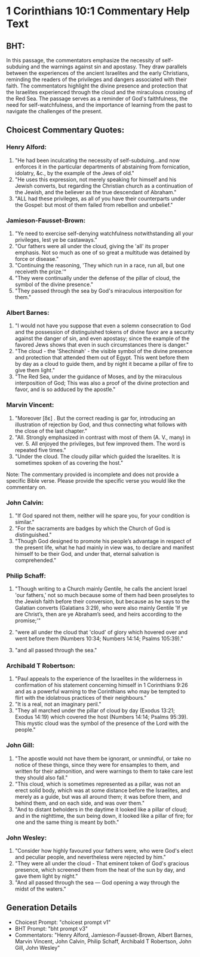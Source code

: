 # 1 Corinthians 10:1 Commentary Help Text

## BHT:
In this passage, the commentators emphasize the necessity of self-subduing and the warnings against sin and apostasy. They draw parallels between the experiences of the ancient Israelites and the early Christians, reminding the readers of the privileges and dangers associated with their faith. The commentators highlight the divine presence and protection that the Israelites experienced through the cloud and the miraculous crossing of the Red Sea. The passage serves as a reminder of God's faithfulness, the need for self-watchfulness, and the importance of learning from the past to navigate the challenges of the present.

## Choicest Commentary Quotes:
### Henry Alford:
1. "He had been inculcating the necessity of self-subduing...and now enforces it in the particular departments of abstaining from fornication, idolatry, &c., by the example of the Jews of old."
2. "He uses this expression, not merely speaking for himself and his Jewish converts, but regarding the Christian church as a continuation of the Jewish, and the believer as the true descendant of Abraham."
3. "ALL had these privileges, as all of you have their counterparts under the Gospel: but most of them failed from rebellion and unbelief."

### Jamieson-Fausset-Brown:
1. "Ye need to exercise self-denying watchfulness notwithstanding all your privileges, lest ye be castaways."
2. "Our fathers were all under the cloud, giving the 'all' its proper emphasis. Not so much as one of so great a multitude was detained by force or disease."
3. "Continuing the reasoning, 'They which run in a race, run all, but one receiveth the prize.'"
4. "They were continually under the defense of the pillar of cloud, the symbol of the divine presence."
5. "They passed through the sea by God's miraculous interposition for them."

### Albert Barnes:
1. "I would not have you suppose that even a solemn consecration to God and the possession of distinguished tokens of divine favor are a security against the danger of sin, and even apostasy; since the example of the favored Jews shows that even in such circumstances there is danger."
2. "The cloud - the 'Shechinah' - the visible symbol of the divine presence and protection that attended them out of Egypt. This went before them by day as a cloud to guide them, and by night it became a pillar of fire to give them light."
3. "The Red Sea, under the guidance of Moses, and by the miraculous interposition of God; This was also a proof of the divine protection and favor, and is so adduced by the apostle."

### Marvin Vincent:
1. "Moreover [δε] . But the correct reading is gar for, introducing an illustration of rejection by God, and thus connecting what follows with the close of the last chapter."
2. "All. Strongly emphasized in contrast with most of them (A. V., many) in ver. 5. All enjoyed the privileges, but few improved them. The word is repeated five times."
3. "Under the cloud. The cloudy pillar which guided the Israelites. It is sometimes spoken of as covering the host."

Note: The commentary provided is incomplete and does not provide a specific Bible verse. Please provide the specific verse you would like the commentary on.

### John Calvin:
1. "If God spared not them, neither will he spare you, for your condition is similar."
2. "For the sacraments are badges by which the Church of God is distinguished."
3. "Though God designed to promote his people’s advantage in respect of the present life, what he had mainly in view was, to declare and manifest himself to be their God, and under that, eternal salvation is comprehended."

### Philip Schaff:
1. "Though writing to a Church mainly Gentile, he calls the ancient Israel 'our fathers,' not so much because some of them had been proselytes to the Jewish faith before their conversion, but because as he says to the Galatian converts (Galatians 3:29), who were also mainly Gentile 'If ye are Christ’s, then are ye Abraham’s seed, and heirs according to the promise;'" 

2. "were all under the cloud that 'cloud' of glory which hovered over and went before them (Numbers 10:34; Numbers 14:14; Psalms 105:39)."

3. "and all passed through the sea."

### Archibald T Robertson:
1. "Paul appeals to the experience of the Israelites in the wilderness in confirmation of his statement concerning himself in 1 Corinthians 9:26 and as a powerful warning to the Corinthians who may be tempted to flirt with the idolatrous practices of their neighbours."
2. "It is a real, not an imaginary peril."
3. "They all marched under the pillar of cloud by day (Exodus 13:21; Exodus 14:19) which covered the host (Numbers 14:14; Psalms 95:39). This mystic cloud was the symbol of the presence of the Lord with the people."

### John Gill:
1. "The apostle would not have them be ignorant, or unmindful, or take no notice of these things, since they were for ensamples to them, and written for their admonition, and were warnings to them to take care lest they should also fall."
2. "This cloud, which is sometimes represented as a pillar, was not an erect solid body, which was at some distance before the Israelites, and merely as a guide, but was all around them; it was before them, and behind them, and on each side, and was over them."
3. "And to distant beholders in the daytime it looked like a pillar of cloud; and in the nighttime, the sun being down, it looked like a pillar of fire; for one and the same thing is meant by both."

### John Wesley:
1. "Consider how highly favoured your fathers were, who were God's elect and peculiar people, and nevertheless were rejected by him."
2. "They were all under the cloud - That eminent token of God's gracious presence, which screened them from the heat of the sun by day, and gave them light by night."
3. "And all passed through the sea — God opening a way through the midst of the waters."


## Generation Details
- Choicest Prompt: "choicest prompt v1"
- BHT Prompt: "bht prompt v3"
- Commentators: "Henry Alford, Jamieson-Fausset-Brown, Albert Barnes, Marvin Vincent, John Calvin, Philip Schaff, Archibald T Robertson, John Gill, John Wesley"
